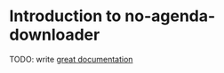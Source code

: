 # Introduction to no-agenda-downloader

TODO: write [great documentation](http://jacobian.org/writing/what-to-write/)
